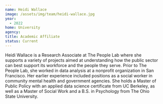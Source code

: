 ```yaml
---
name: Heidi Wallace
image: /assets/img/team/heidi-wallace.jpg
year:
  - 2022
home: University
agency:
title: Academic Affiliate
status: Current
---
```

Heidi Wallace is a Research Associate at The People Lab where she supports a variety of projects aimed at understanding how the public sector can best support its workforce and the people they serve. Prior to The People Lab, she worked in data analysis at a nonprofit organization in San Francisco. Her earlier experience included positions as a social worker in community mental health and government agencies. She holds a Master of Public Policy with an applied data science certificate from UC Berkeley, as well as a Master of Social Work and a B.S. in Psychology from The Ohio State University.
